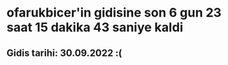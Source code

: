 # ofarukbicer'in gidisine son 6 gun 23 saat 15 dakika 43 saniye kaldi

## Gidis tarihi: 30.09.2022 :(